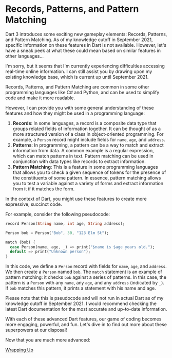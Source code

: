 # Records, Patterns, and Pattern Matching

Dart 3 introduces some exciting new gameplay elements: Records, Patterns, and Pattern Matching. As of my knowledge cutoff in September 2021, specific information on these features in Dart is not available. However, let's have a sneak peek at what these could mean based on similar features in other languages...

I'm sorry, but it seems that I'm currently experiencing difficulties accessing real-time online information. I can still assist you by drawing upon my existing knowledge base, which is current up until September 2021.

Records, Patterns, and Pattern Matching are common in some other programming languages like C# and Python, and can be used to simplify code and make it more readable.

However, I can provide you with some general understanding of these features and how they might be used in a programming language:

1. **Records**: In some languages, a record is a composite data type that groups related fields of information together. It can be thought of as a more structured version of a class in object-oriented programming. For example, a `Person` record might include fields for `name`, `age`, and `address`.
2. **Patterns**: In programming, a pattern can be a way to match and extract information from data. A common example is a regular expression, which can match patterns in text. Pattern matching can be used in conjunction with data types like records to extract information.
3. **Pattern Matching**: This is a feature in some programming languages that allows you to check a given sequence of tokens for the presence of the constituents of some pattern. In essence, pattern matching allows you to test a variable against a variety of forms and extract information from it if it matches the form.

In the context of Dart, you might use these features to create more expressive, succinct code.

For example, consider the following pseudocode:

```dart
record Person(String name, int age, String address);

Person bob = Person("Bob", 30, "123 Elm St");

match (bob) {
  case Person(name, age, _) => print("$name is $age years old.");
  default => print("Unknown person");
}
```

In this code, we define a `Person` record with fields for `name`, `age`, and `address`. We then create a `Person` named `bob`. The `match` statement is an example of pattern matching: it checks `bob` against a series of patterns. In this case, the pattern is a `Person` with any `name`, any `age`, and any `address` (indicated by `_`). If `bob` matches this pattern, it prints a statement with his name and age.

Please note that this is pseudocode and will not run in actual Dart as of my knowledge cutoff in September 2021. I would recommend checking the latest Dart documentation for the most accurate and up-to-date information.

With each of these advanced Dart features, our game of coding becomes more engaging, powerful, and fun. Let's dive in to find out more about these superpowers at our disposal!

Now that you are much more advanced:

[Wrapping Up](wrapping_up.md)